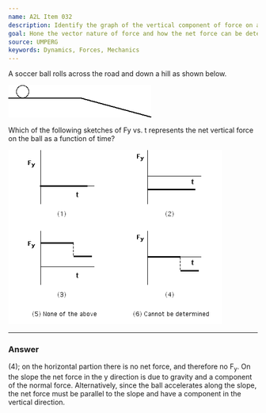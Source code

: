 ```yaml
---
name: A2L Item 032
description: Identify the graph of the vertical component of force on a ball rolling on a horizontal, then sloped surface.
goal: Hone the vector nature of force and how the net force can be determined from the 2nd law.
source: UMPERG
keywords: Dynamics, Forces, Mechanics
---
```


A soccer ball rolls across the road and down a hill as shown below.

![Item032_fig1.gif](../images/Item032_fig1.gif)

Which of the following sketches of Fy vs. t represents the net vertical
force on the ball as a function of time?

![Item032_fig2.gif](../images/Item032_fig2.gif)

<hr/>

### Answer

(4); on the horizontal partion there is no net force, and therefore no F<sub>y</sub>. On the slope the net force in the y direction is due to gravity and a component of the normal force.  Alternatively, since the ball accelerates along the slope, the net force must be parallel to the slope and have a component in the vertical direction.
